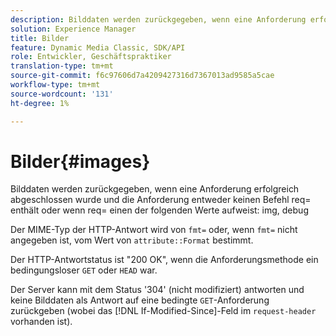 ```yaml
---
description: Bilddaten werden zurückgegeben, wenn eine Anforderung erfolgreich abgeschlossen wurde und die Anforderung entweder keinen req=-Befehl enthält oder wenn req= einen der folgenden Werte img enthält, debug
solution: Experience Manager
title: Bilder
feature: Dynamic Media Classic, SDK/API
role: Entwickler, Geschäftspraktiker
translation-type: tm+mt
source-git-commit: f6c97606d7a4209427316d7367013ad9585a5cae
workflow-type: tm+mt
source-wordcount: '131'
ht-degree: 1%

---
```



# Bilder{#images}

Bilddaten werden zurückgegeben, wenn eine Anforderung erfolgreich abgeschlossen wurde und die Anforderung entweder keinen Befehl req= enthält oder wenn req= einen der folgenden Werte aufweist: img, debug

Der MIME-Typ der HTTP-Antwort wird von `fmt=` oder, wenn `fmt=` nicht angegeben ist, vom Wert von `attribute::Format` bestimmt.

Der HTTP-Antwortstatus ist &quot;200 OK&quot;, wenn die Anforderungsmethode ein bedingungsloser `GET` oder `HEAD` war.

Der Server kann mit dem Status &#39;304&#39; (nicht modifiziert) antworten und keine Bilddaten als Antwort auf eine bedingte `GET`-Anforderung zurückgeben (wobei das [!DNL If-Modified-Since]-Feld im `request-header` vorhanden ist).
